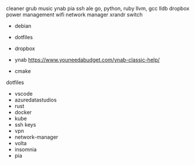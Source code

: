 cleaner grub
music
ynab
pia
ssh
ale
go, python, ruby
llvm, gcc
lldb
dropbox
power management
wifi
network manager
xrandr switch

- debian
- dotfiles
- dropbox
- ynab https://www.youneedabudget.com/ynab-classic-help/

- cmake

dotfiles
- vscode
- azuredatastudios
- rust
- docker
- kube
- ssh keys
- vpn
- network-manager
- volta
- insomnia
- pia
